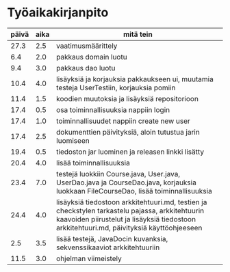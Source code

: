 # Työaikakirjanpito

päivä | aika | mitä tein
------|------|-----------
27.3 | 2.5 | vaatimusmäärittely
6.4 | 2.0 | pakkaus domain luotu
9.4 | 3.0 | pakkaus dao luotu
10.4 | 4.0 | lisäyksiä ja korjauksia pakkaukseen ui, muutamia testeja UserTestiin, korjauksia pomiin 
11.4 | 1.5 | koodien muutoksia ja lisäyksiä repositorioon
17.4 | 0.5 | osa toiminnallisuuksia nappiin login
17.4 | 1.0 | toiminnallisuudet nappiin create new user
17.4 | 2.5 | dokumenttien päivityksiä, aloin tutustua jarin luomiseen
19.4 | 0.5 | tiedoston jar luominen ja releasen linkki lisätty
20.4 | 4.0 | lisää toiminnallisuuksia
23.4 | 7.0 | testejä luokkiin Course.java, User.java, UserDao.java ja CourseDao.java, korjauksia luokkaan FileCourseDao, lisää toiminnallisuuksia
24.4 | 4.0 | lisäyksiä tiedostoon arkkitehtuuri.md, testien ja checkstylen tarkastelu pajassa, arkkitehtuurin kaavoiden piirustelut ja lisäyksiä tiedostoon arkkitehtuuri.md, päivityksiä käyttöohjeeseen
2.5 | 3.5 | lisää testejä, JavaDocin kuvanksia, sekvenssikaaviot arkkitehtuuriin
11.5 | 3.0 | ohjelman viimeistely
